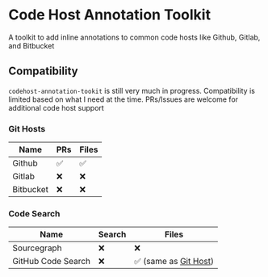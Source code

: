 # Code Host Annotation Toolkit

A toolkit to add inline annotations to common code hosts like Github, Gitlab, and Bitbucket

## Compatibility

`codehost-annotation-tookit` is still very much in progress. Compatibility is limited based on what I need at the time. PRs/Issues are welcome for additional code host support

### Git Hosts

| Name      | PRs                | Files              |
| --------- | ------------------ | ------------------ |
| Github    | :white_check_mark: | :white_check_mark: |
| Gitlab    | :x:                | :x:                |
| Bitbucket | :x:                | :x:                |

### Code Search

| Name        | Search | Files |
| ----------- | ------ | ----- |
| Sourcegraph | :x:    | :x:   |
| GitHub Code Search | :x: | :white_check_mark: (same as [Git Host](#git-hosts)) |